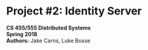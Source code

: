 # Project #2: Identity Server  
**CS 455/555 Distributed Systems**  
**Spring 2018**  
**Authors:** Jake Carns, Luke Bosse  




